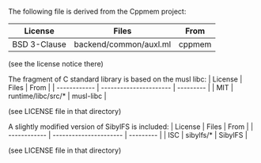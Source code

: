 The following file is derived from the Cppmem project:

| License      | Files                  | From      |
| ------------ | ---------------------- | --------- |
| BSD 3-Clause | backend/common/auxl.ml | cppmem    |

(see the license notice there)

The fragment of C standard library is based on the musl libc:
| License      | Files                  | From      |
| ------------ | ---------------------- | --------- |
| MIT          | runtime/libc/src/*     | musl-libc |

(see LICENSE file in that directory)

A slightly modified version of SibylFS is included:
| License      | Files                  | From      |
| ------------ | ---------------------- | --------- |
| ISC          | sibylfs/*              | SibylFS   |

(see LICENSE file in that directory)
